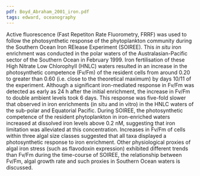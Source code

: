 ```yaml
---
pdf: Boyd_Abraham_2001_iron.pdf
tags: edward, oceanography
---
```

Active fluorescence (Fast Repetiton Rate Fluorometry, FRRF) was used to follow the photosynthetic response of the phytoplankton community during the Southern Ocean Iron RElease Experiment (SOIREE). This *in situ* iron enrichment was conducted in the polar waters of the Australasian-Pacific sector of the Southern Ocean in February 1999. Iron fertilisation of these High Nitrate Low Chlorophyll (HNLC) waters resulted in an increase in the photosynthetic competence (Fv/Fm) of the resident cells from around 0.20 to greater than 0.60 (i.e. close to the theoretical maximum) by days 10/11 of the experiment. Although a significant iron-mediated response in Fv/Fm was detected as early as 24 h after the initial enrichment, the increase in Fv/Fm to double ambient levels took 6 days. This response was five-fold slower that observed in iron enrichments (in situ and in vitro) in the HNLC waters of the sub-polar and Equatorial Pacific. During SOIREE, the photosynthetic competence of the resident phytoplankton in iron-enriched waters increased at dissolved iron levels above 0.2 nM, suggesting that iron limitation was alleviated at this concentration. Increases in Fv/Fm of cells within three algal size classes suggested that all taxa displayed a photosynthetic response to iron enrichment. Other physiological proxies of algal iron stress (such as flavodoxin expression) exhibited different trends than Fv/Fm during the time-course of SOIREE, the relationship between Fv/Fm, algal growth rate and such proxies in Southern Ocean waters is discussed.
